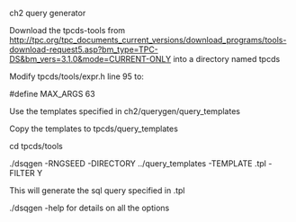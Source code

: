 ch2 query generator

Download the tpcds-tools from http://tpc.org/tpc_documents_current_versions/download_programs/tools-download-request5.asp?bm_type=TPC-DS&bm_vers=3.1.0&mode=CURRENT-ONLY into a directory named tpcds

Modify tpcds/tools/expr.h line 95 to:

#define MAX_ARGS        63

Use the templates specified in ch2/querygen/query_templates

Copy the templates to tpcds/query_templates

cd tpcds/tools

./dsqgen -RNGSEED <number> -DIRECTORY ../query_templates -TEMPLATE <QUERY>.tpl -FILTER Y
  
  This will generate the sql query specified in <query>.tpl
  
 ./dsqgen -help for details on all the options
